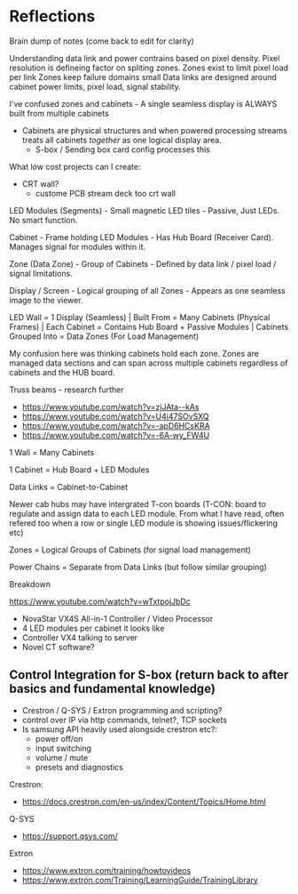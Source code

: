 # Reflections

Brain dump of notes (come back to edit for clarity)

Understanding data link and power contrains based on pixel density. Pixel resolution is defineing factor on spliting zones. 
Zones exist to limit pixel load per link
Zones keep failure domains small
Data links are designed around cabinet power limits, pixel load, signal stability.

I've confused zones and cabinets - A single seamless display is ALWAYS built from multiple cabinets
  - Cabinets are physical structures and when powered processing streams treats all cabinets _together_ as one logical display area. 
      - S-box / Sending box card config processes this

What low cost projects can I create:
  - CRT wall?
    - custome PCB stream deck too crt wall

LED Modules (Segments) - Small magnetic LED tiles	- Passive, Just LEDs. No smart function.

Cabinet - Frame holding LED Modules - Has Hub Board (Receiver Card). Manages signal for modules within it.

Zone (Data Zone) - Group of Cabinets	- Defined by data link / pixel load / signal limitations.

Display / Screen - Logical grouping of all Zones - Appears as one seamless image to the viewer.

LED Wall = 1 Display (Seamless)
    |
Built From = Many Cabinets (Physical Frames)
    |
Each Cabinet = Contains Hub Board + Passive Modules
    |
Cabinets Grouped Into = Data Zones (For Load Management)

My confusion here was thinking cabinets hold each zone. Zones are managed data sections and can span across multiple cabinets regardless of cabinets and the HUB board.

Truss beams - research further 

  - https://www.youtube.com/watch?v=zjJAta--kAs
  - https://www.youtube.com/watch?v=U4i47SOvSXQ
  - https://www.youtube.com/watch?v=-apD6HCsKRA
  - https://www.youtube.com/watch?v=-6A-wy_FW4U

1 Wall = Many Cabinets

1 Cabinet = Hub Board + LED Modules

Data Links = Cabinet-to-Cabinet

Newer cab hubs may have intergrated T-con boards (T-CON: board to regulate and assign data to each LED module. From what I have read, often refered too when a row or single LED module is showing issues/flickering etc)

Zones = Logical Groups of Cabinets (for signal load management)

Power Chains = Separate from Data Links (but follow similar grouping)

Breakdown

https://www.youtube.com/watch?v=wTxtpojJbDc

  - NovaStar VX4S All-in-1 Controller / Video Processor
  - 4 LED modules per cabinet it looks like
  - Controller VX4 talking to server
  - Novel CT software?

## Control Integration for S-box (return back to after basics and fundamental knowledge)

- Crestron / Q-SYS / Extron programming and scripting?
- control over IP via http commands, telnet?, TCP sockets
- Is samsung API heavily used alongside crestron etc?:
  - power off/on
  - input switching
  - volume / mute
  - presets and diagnostics  

Crestron:
  - https://docs.crestron.com/en-us/index/Content/Topics/Home.html

Q-SYS
  - https://support.qsys.com/

Extron
  - https://www.extron.com/training/howtovideos
  - https://www.extron.com/Training/LearningGuide/TrainingLibrary

